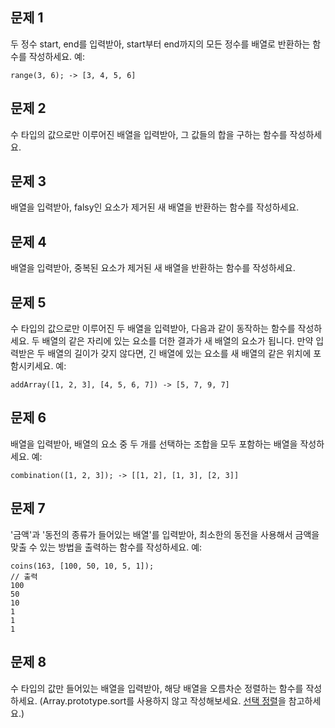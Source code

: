 ## 문제 1
두 정수 start, end를 입력받아, start부터 end까지의 모든 정수를 배열로 반환하는 함수를 작성하세요.
예:
```
range(3, 6); -> [3, 4, 5, 6]
```


## 문제 2
수 타입의 값으로만 이루어진 배열을 입력받아, 그 값들의 합을 구하는 함수를 작성하세요.


## 문제 3
배열을 입력받아, falsy인 요소가 제거된 새 배열을 반환하는 함수를 작성하세요.

## 문제 4
배열을 입력받아, 중복된 요소가 제거된 새 배열을 반환하는 함수를 작성하세요.

## 문제 5
수 타입의 값으로만 이루어진 두 배열을 입력받아, 다음과 같이 동작하는 함수를 작성하세요.
두 배열의 같은 자리에 있는 요소를 더한 결과가 새 배열의 요소가 됩니다.
만약 입력받은 두 배열의 길이가 갖지 않다면, 긴 배열에 있는 요소를 새 배열의 같은 위치에 포함시키세요.
예:
```
addArray([1, 2, 3], [4, 5, 6, 7]) -> [5, 7, 9, 7]
```

## 문제 6
배열을 입력받아, 배열의 요소 중 두 개를 선택하는 조합을 모두 포함하는 배열을 작성하세요.
예:
```
combination([1, 2, 3]); -> [[1, 2], [1, 3], [2, 3]]
```

## 문제 7
'금액'과 '동전의 종류가 들어있는 배열'를 입력받아, 최소한의 동전을 사용해서 금액을 맞출 수 있는 방법을 출력하는 함수를 작성하세요.
예:
```
coins(163, [100, 50, 10, 5, 1]);
// 출력
100
50
10
1
1
1
```

## 문제 8
수 타입의 값만 들어있는 배열을 입력받아, 해당 배열을 오름차순 정렬하는 함수를 작성하세요. (Array.prototype.sort를 사용하지 않고 작성해보세요. [선택 정렬](https://ko.wikipedia.org/wiki/선택_정렬)을 참고하세요.)